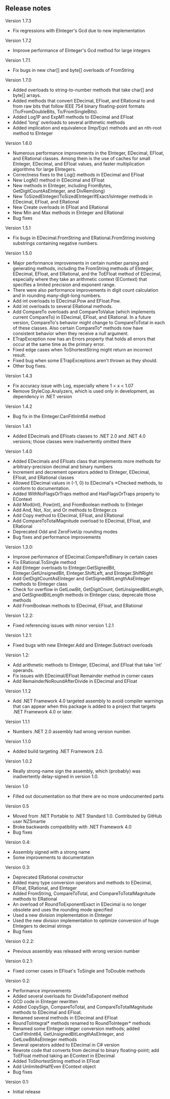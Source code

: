 Release notes
-------
Version 1.7.3

- Fix regressions with EInteger's Gcd due to new implementation

Version 1.7.2

- Improve performance of EInteger's Gcd method for large integers

Version 1.7.1

- Fix bugs in new char[] and byte[] overloads of FromString

Version 1.7.0

- Added overloads to string-to-number methods that take char[] and byte[] arrays.
- Added methods that convert EDecimal, EFloat, and ERational to and from raw bits that follow IEEE 754 binary floating-point formats (To/FromDoubleBits, To/FromSingleBits).
- Added Log1P and ExpM1 methods to EDecimal and EFloat
- Added 'long' overloads to several arithmetic methods
- Added implication and equivalence (Imp/Eqv) methods and an nth-root method to EInteger

Version 1.6.0

- Numerous performance improvements in the EInteger, EDecimal, EFloat, and ERational classes.  Among them is the use of caches for small EInteger, EDecimal, and EFloat values, and faster multiplication algorithms for large EIntegers.
- Correctness fixes to the Log() methods in EDecimal and EFloat
- New LogN() method in EDecimal and EFloat
- New methods in EInteger, including FromBytes, GetDigitCountAsEInteger, and DivRem(long)
- New ToSizedEInteger/ToSizedEIntegerIfExact/IsInteger methods in EDecimal, EFloat, and ERational
- New Create overloads in EFloat and ERational
- New Min and Max methods in EInteger and ERational
- Bug fixes

Version 1.5.1

- Fix bugs in EDecimal.FromString and ERational.FromString involving substrings containing negative numbers.

Version 1.5.0

- Major performance improvements in certain number parsing and generating methods, including the FromString methods of EInteger, EDecimal, EFloat, and ERational, and the ToEFloat method of EDecimal, especially where they take an arithmetic context (EContext) that specifies a limited precision and exponent range.
- There were also performance improvements in digit count calculation and in rounding many-digit-long numbers.
- Add int overloads to EDecimal.Pow and EFloat.Pow.
- Add int overloads to several ERational methods.
- Add CompareTo overloads and CompareToValue (which implements current CompareTo) in EDecimal, EFloat, and ERational.  In a future version, CompareTo's behavior might change to CompareToTotal in each of these classes.  Also certain CompareTo* methods now have consistent behavior when they receive a null argument.
- ETrapException now has an Errors property that holds all errors that occur at the same time as the primary error.
- Fixed edge cases when ToShortestString might return an incorrect result.
- Fixed bug when some ETrapExceptions aren't thrown as they should.
- Other bug fixes.

Version 1.4.3

- Fix accuracy issue with Log, especially where 1 < x < 1.07
- Remove StyleCop.Analyzers, which is used only in development, as dependency in .NET version

Version 1.4.2

- Bug fix in the EInteger.CanFitInInt64 method

Version 1.4.1

- Added EDecimals and EFloats classes to .NET 2.0 and .NET 4.0 versions; those classes were inadvertently omitted there

Version 1.4.0

- Added EDecimals and EFloats class that implements more methods for arbitrary-precision decimal and binary numbers
- Increment and decrement operators added to EInteger, EDecimal, EFloat, and ERational classes
- Allowed EDecimal values in (-1, 0) to EDecimal's *Checked methods, to conform to documentation.
- Added WithNoFlagsOrTraps method and HasFlagsOrTraps property to EContext
- Add Mod(int), Pow(int), and FromBoolean methods to EInteger
- Add And, Not, Xor, and Or methods to EInteger.cs
- Add Copy method to EDecimal, EFloat, and ERational
- Add CompareToTotalMagnitude overload to EDecimal, EFloat, and ERational
- Deprecated Odd and ZeroFiveUp rounding modes
- Bug fixes and performance improvements

Version 1.3.0:

- Improve performance of EDecimal.CompareToBinary in certain cases
- Fix ERational.ToSingle method
- Add EInteger overloads to EInteger.GetSignedBit, EInteger.GetUnsignedBit, EInteger.ShiftLeft, and EInteger.ShiftRight
- Add GetDigitCountAsEInteger and GetSignedBitLengthAsEInteger methods to EInteger class
- Check for overflow in GetLowBit, GetDigitCount, GetUnsignedBitLength, and
  GetSignedBitLength methods in EInteger class; deprecate those methods
- Add FromBoolean methods to EDecimal, EFloat, and ERational

Version 1.2.2:

- Fixed referencing issues with minor version 1.2.1

Version 1.2.1:

- Fixed bugs with new EInteger.Add and EInteger.Subtract overloads

Version 1.2:

- Add arithmetic methods to EInteger, EDecimal, and EFloat that
 take 'int' operands.
- Fix issues with EDecimal/EFloat Remainder method in corner cases
- Add RemainderNoRoundAfterDivide in EDecimal and EFloat

Version 1.1.2

- Add .NET Framework 4.0 targeted assembly to avoid compiler warnings that can appear when this package is added to a project that targets .NET Framework 4.0 or later.

Version 1.1.1

- Numbers .NET 2.0 assembly had wrong version number.

Version 1.1.0

- Added build targeting .NET Framework 2.0.

Version 1.0.2

- Really strong-name sign the assembly, which (probably) was inadvertently delay-signed in version 1.0.

Version 1.0

- Filled out documentation so that there are no more undocumented parts

Version 0.5

- Moved from .NET Portable to .NET Standard 1.0. Contributed by GitHub user NZSmartie
- Broke backwards compatibility with .NET Framework 4.0
- Bug fixes

Version 0.4:

- Assembly signed with a strong name
- Some improvements to documentation

Version 0.3:

- Deprecated ERational constructor
- Added many type conversion operators and methods
 to EDecimal, EFloat, ERational, and EInteger
- Added FromString, CompareToTotal, and
  CompareToTotalMagnitude methods to ERational
- An overload of RoundToExponentExact in EDecimal is
 no longer obsolete and uses the rounding mode specified
- Used a new division implementation in EInteger
- Used the new division implementation to optimize conversion
  of huge EIntegers to decimal strings
- Bug fixes

Version 0.2.2:

- Previous assembly was released with wrong version number

Version 0.2.1:

- Fixed corner cases in EFloat's ToSingle and ToDouble methods

Version 0.2:

- Performance improvements
- Added several overloads for DivideToExponent method
- GCD code in EInteger rewritten
- Added CopySign, CompareToTotal, and CompareToTotalMagnitude
 methods to EDecimal and EFloat.
- Renamed several methods in EDecimal and EFloat
- RoundToIntegral\* methods renamed to RoundToInteger\* methods
- Renamed some EInteger integer conversion methods; added
 CanFitInInt64, GetUnsignedBitLengthAsEInteger,
 and GetLowBitAsEInteger methods
- Several operators added to EDecimal in C# version
- Rewrote code that converts from decimal to binary floating-point;
 add ToEFloat method taking an EContext in EDecimal
- Added ToShortestString method in EFloat
- Add UnlimitedHalfEven EContext object
- Bug fixes

Version 0.1:

- Initial release
